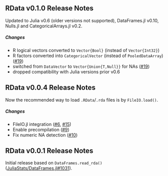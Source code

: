 ## RData v0.1.0 Release Notes

Updated to Julia v0.6 (older versions not supported), DataFrames.jl v0.10, Nulls.jl and CategoricalArrays.jl v0.2.

##### Changes
* R logical vectors converted to `Vector{Bool}` (instead of `Vector{Int32}`)
* R factors converted into `CategoricalVector` (instead of `PooledDataArray`) ([#19])
* switched from `DataVector` to `Vector{Union{T,Null}}` for NAs ([#19])
* dropped compatibility with Julia versions prior v0.6

[#19]: https://github.com/JuliaStats/RData.jl/issues/19

## RData v0.0.4 Release Notes

Now the recommended way to load `.RData`/`.rda` files is by `FileIO.load()`.

##### Changes
* FileIO.jl integration ([#6], [#15])
* Enable precompilation ([#9])
* Fix numeric NA detection ([#10])

## RData v0.0.1 Release Notes

Initial release based on `DataFrames.read_rda()` ([JuliaStats/DataFrames.jl#1031]).

[#6]: https://github.com/JuliaStats/RData.jl/issues/6
[#9]: https://github.com/JuliaStats/RData.jl/issues/9
[#10]: https://github.com/JuliaStats/RData.jl/issues/10
[#15]: https://github.com/JuliaStats/RData.jl/issues/15

[JuliaStats/DataFrames.jl#1031]: https://github.com/JuliaStats/DataFrames.jl/pull/1031
